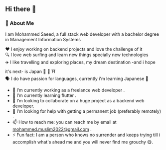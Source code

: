 ## Hi there 👋

### 📌 **About Me**
I am Mohammed Saeed, a full stack web developer with a bachelor degree in Management Information Systems   

❤️ I enjoy working on backend projects and love the challenge of it   
🔍 I love web surfing and learn new things specially new technologies    
✈️ I like travelling and exploring places, my dream destination -and i hope it's next- is Japan 🗾 🗻 ⛩️    
🗣️ I do have passion for languages, currently i'm learning Japanese 🎌   

- 🔭 I’m currently working as a freelance web developer .
- 🌱 I’m currently learning flutter .
- 👯 I’m looking to collaborate on a huge project as a backend web developer.
- 🤔 I’m looking for help with getting a permanent job (preferably remotely) .
- 📫 How to reach me: you can reach me by email at mohammed.muslim2022@gmail.com .
- ⚡ Fun fact: I am a person who knows no surrender and keeps trying till i accomplish what's ahead me and you will never find me grouchy 😋.
